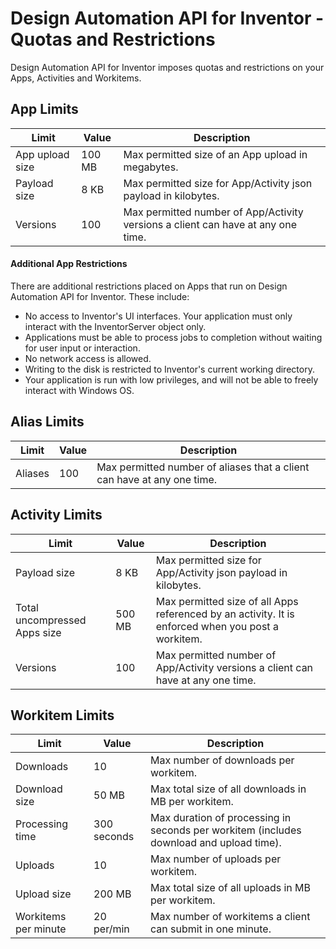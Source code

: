 # Design Automation API for Inventor -  Quotas and Restrictions


Design Automation API for Inventor imposes quotas and restrictions on your Apps, Activities and Workitems.


## App Limits

Limit | Value | Description
------| ------ | -----------
App upload size	| 100 MB | Max permitted size of an App upload in megabytes.
Payload size | 8 KB | Max permitted size for App/Activity json payload in kilobytes.
Versions | 100 | Max permitted number of App/Activity versions a client can have at any one time. 

#### Additional App Restrictions

There are additional restrictions placed on Apps that run on Design Automation API for Inventor.  These include:
* No access to Inventor's UI interfaces.  Your application must only interact with the InventorServer object only.
* Applications must be able to process jobs to completion without waiting for user input or interaction.
* No network access is allowed.
* Writing to the disk is restricted to Inventor's current working directory.
* Your application is run with low privileges, and will not be able to freely interact with Windows OS.

## Alias Limits

Limit | Value | Description
------| ------ | -----------
Aliases | 100 | Max permitted number of aliases that a client can have at any one time.

## Activity Limits

Limit | Value | Description
------| ------ | -----------
Payload size | 8 KB | Max permitted size for App/Activity json payload in kilobytes.
Total uncompressed Apps size | 500 MB | Max permitted size of all Apps referenced by an activity. It is enforced when you post a workitem.
Versions | 100 | Max permitted number of App/Activity versions a client can have at any one time. 

## Workitem Limits

Limit | Value | Description
------| ------ | -----------
Downloads | 10 | Max number of downloads per workitem.
Download size | 50 MB | Max total size of all downloads in MB per workitem.
Processing time| 300 seconds | Max duration of processing in seconds per workitem (includes download and upload time).
Uploads | 10 | Max number of uploads per workitem.
Upload size | 200 MB | Max total size of all uploads in MB per workitem.
Workitems per minute | 20 per/min | Max number of workitems a client can submit in one minute.

